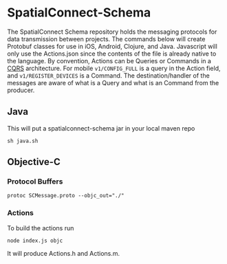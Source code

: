 # SpatialConnect-Schema

The SpatialConnect Schema repository holds the messaging protocols for data transmission between projects. The commands below will create Protobuf classes for use in iOS, Android, Clojure, and Java. Javascript will only use the Actions.json since the contents of the file is already native to the language. By convention, Actions can be Queries or Commands in a [CQRS](https://martinfowler.com/bliki/CQRS.html) architecture. For mobile `v1/CONFIG_FULL` is a query in the Action field, and `v1/REGISTER_DEVICES` is a Command. The destination/handler of the messages are aware of what is a Query and what is an Command from the producer. 

## Java
This will put a spatialconnect-schema jar in your local maven repo

```
sh java.sh
```

## Objective-C
### Protocol Buffers

```
protoc SCMessage.proto --objc_out="./"
```

### Actions
To build the actions run
```
node index.js objc
```
It will produce Actions.h and Actions.m.
